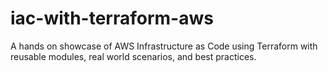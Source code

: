 # iac-with-terraform-aws
A hands on showcase of AWS Infrastructure as Code using Terraform with reusable modules, real world scenarios, and best practices.
